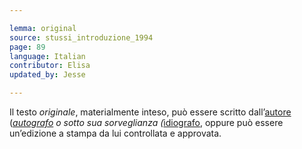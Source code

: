 ```yaml
---

lemma: original
source: stussi_introduzione_1994
page: 89
language: Italian
contributor: Elisa
updated_by: Jesse

---
```

Il testo _originale_, materialmente inteso, può essere scritto dall’[autore](author.html) (_[autografo](holograph.html_) o sotto sua sorveglianza (_[idiografo](idiograph.html_), oppure può essere un’edizione a stampa da lui controllata e approvata.
